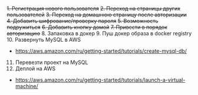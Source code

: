 ~~1. Регистрация нового пользователя~~
~~2. Переход на страницы других пользователей~~
~~3. Переход на домашнюю страницу после авторизации~~
~~4. Добавить шифрование/проверку пароля~~
~~5. Возможность подружиться~~
~~6. Добавить кнопку домой~~
~~7. Привести в порядок авторизацию~~
8. Запаковка в докер
9. Пуш докер образа в docker registry
10. Развернуть MySQL в AWS
  - https://aws.amazon.com/ru/getting-started/tutorials/create-mysql-db/
11. Перевезти проект на MySQL
12. Деплой на AWS
  - https://aws.amazon.com/ru/getting-started/tutorials/launch-a-virtual-machine/